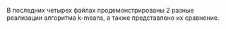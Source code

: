 В последних четырех файлах продемонстрированы 2 разные реализации алгоритма k-means, а также представлено их сравнение.
